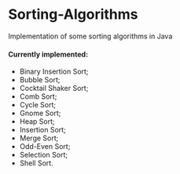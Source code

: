 # Sorting-Algorithms
Implementation of some sorting algorithms in Java
#### Currently implemented:
- Binary Insertion Sort;
- Bubble Sort;
- Cocktail Shaker Sort;
- Comb Sort;
- Cycle Sort;
- Gnome Sort;
- Heap Sort;
- Insertion Sort;
- Merge Sort;
- Odd-Even Sort;
- Selection Sort;
- Shell Sort.
